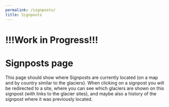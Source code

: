 ```yaml
---
permalink: /signposts/
title: Signposts
---
```

# !!!Work in Progress!!!

# Signposts page

<p>This page should show where Signposts are currently located (on a map and by country similar to the glaciers). When clicking on a signpost you will be redirected to a site, where you can see which glaciers are shown on this signpost (with links to the glacier sites), and maybe also a history of the signpost where it was previously located.</p>


